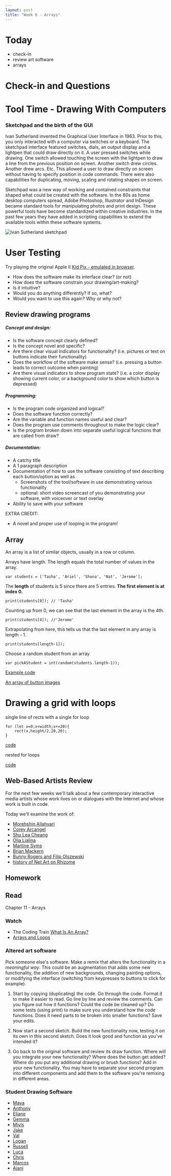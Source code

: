 ```yaml
---
layout: post
title: "Week 6 - Arrays"
---
```


# Today

- check-in
- review art software
- arrays

# Check-in and Questions

# Tool Time - Drawing With Computers

### Sketchpad and the birth of the GUI

Ivan Sutherland invented the Graphical User Interface in 1963. Prior to this, you only interacted with a computer via switches or a keyboard. The sketchpad interface featured switches, dials, an output display and a lightpen that could draw directly on it. A user pressed switches while drawing. One switch allowed touching the screen with the lightpen to draw a line from the previous position on screen. Another switch drew circles. Another drew arcs. Etc. This allowed a user to draw directly on screen without having to specify position in code commands. There were also capabilities for duplicating, moving, scaling and rotating shapes on screen.

Sketchpad was a new way of working and contained constraints that shaped what could be created with the software. In the 80s as home desktop computers spread, Adobe Photoshop, Illustrator and InDesign became standard tools for manipulating photos and print design. These powerful tools have become standardized within creative industries. In the past few years they have added in scripting capabilities to extend the available tools within these software systems.

![Ivan Sutherland sketchpad](https://bimaplus.org/wp-content/uploads/2018/12/ImageToNews_Sketchpad-01.png)

# User Testing

Try playing the original Apple II [Kid Pix - emulated in browser](https://archive.org/details/KID_PIX_DOS).

- How does the software make its interface clear? (or not)
- How does the software constrain your drawing/art-making?
- Is it intuitive?
- Would you do anything differently? If so, what?
- Would you want to use this again? Why or why not?

## Review drawing programs

##### Concept and design:
- Is the software concept clearly defined?
- Is the concept novel and specific?
- Are there clear visual indicators for functionality? (i.e. pictures or text on buttons indicate their functionality)
- Does the workflow of the software make sense? (i.e. pressing a button leads to correct outcome when painting)
- Are there visual indicators to show program state? (i.e. a color display showing current color, or a background color to show which button is depressed)

##### Programming:
- Is the program code organized and logical?
- Does the software function correctly?
- Are the variable and function names useful and clear?
- Does the program use comments throughout to make the logic clear?
- Is the program broken down into separate useful logical functions that are called from draw?

##### Documentation:

- A catchy title
- A 1 paragraph description
- Documentation of how to use the software consisting of text describing each button/option as well as
  - Screenshots of the tool/software in use demonstrating various functionality
  - optional: short video screencast of you demonstrating your software, with voiceover or text overlay
- Ability to save with your software

EXTRA CREDIT:
- A novel and proper use of looping in the program!

## Array 

An array is a list of similar objects, usually in a row or column.

Arrays have length. The length equals the total number of values in the array.

```
var students = ['Tasha', 'Ariel', 'Shona', 'Nat', 'Jerome'];
```

The **length** of students is 5 since there are 5 entries. **The first element is at index 0.**

```print(students[0]); // 'Tasha'```

Counting up from 0, we can see that the last element in the array is the 4th.

```print(students[4]); //'Jerome'```

Extrapolating from here, this tells us that the last element in any array is length - 1.

```
print(students[length-1]);
```

Choose a random student from an array

```
var pickAStudent = int(random(students.length-1));
```

[Example code](https://editor.p5js.org/2sman/sketches/SUUlWhE9n)

[An array of button images](https://editor.p5js.org/2sman/sketches/jmO0KwSD-)

# Drawing a grid with loops

single line of rects with a single for loop

```
for (let x=0;x<width;x+=20){
    rect(x,height/2,20,20);
}
```

[code](https://editor.p5js.org/2sman/sketches/Rx5053gin)

nested for loops

[code](https://editor.p5js.org/2sman/sketches/XdV_uJonn)


## Web-Based Artists Review

For the next few weeks we'll talk about a few contemporary interactive media artists whose work lives on or dialogues with the Internet and whose work is built in code. 

Today we'll examine the work of:

- [Morehshin Allahyari](http://www.morehshin.com/)
- [Corey Arcangel](http://www.coryarcangel.com/)
- [Shu Lea Cheang](http://mauvaiscontact.info/)
- [Olia Lialina](http://art.teleportacia.org/)
- [Martine Syms](https://martinesy.ms/)  
- [Brian Mackern](http://bri.uy/)
- [Bunny Rogers and Filip Olszewski](https://rhizome.org/editorial/2019/feb/14/an-ice-palace-in-queens/)
- [history of Net Art on Rhizome](https://anthology.rhizome.org/)

## Homework


## Read

Chapter 11 - Arrays

### Watch
- The Coding Train [What Is An Array?](https://www.youtube.com/watch?v=VIQoUghHSxU)
- [Arrays and Loops](https://www.youtube.com/watch?v=RXWO3mFuW-I)


### Altered art software

Pick someone else's software. Make a remix that alters the functionality in a *meaningful way*. This could be an augmentation that adds some new functionality, the addition of new backgrounds, changing painting options, or modifying the interface (switching from keypresses to buttons to click for example).

1. Start by copying (duplicating) the code. Go through the code. Format it to make it easier to read. Go line by line and review the comments. Can you figure out how it functions? Could the code be cleaned up? Do some tests (using print) to make sure you understand how the code functions. Does it need parts to be broken into smaller functions? Save your edits.

2. Now start a second sketch. Build the new functionality now, testing it on its own in this second sketch. Does it look good and function as you've intended it? 

3. Go back to the original software and review its draw function. Where will you integrate your new functionality? Where does the button get added? Where do you put any additional drawing or brush functions? Add in your new functionality. You may have to separate your second program into different components and add them to the software you're remixing in different areas.

### Student Drawing Software

- [Maya](https://editor.p5js.org/mya.forbes/sketches/1Zj7Fch6e)
- [Anthony](https://editor.p5js.org/schoolwork2863/sketches/oqDj_2MNW)
- [Eliane](https://editor.p5js.org/eliane.sesti/sketches/3GkdO-P2W)
- [Gemma](https://editor.p5js.org/gemmonade/sketchs/BKxr2-YFk)
- [Miyls](https://editor.p5js.org/miylshill/sketches/CKpEutn0X)
- [Jake](https://editor.p5js.org/jakefriscoe22/sketches/Klc9MSbbR)
- [Val](https://editor.p5js.org/valerie.welson/sketches/hCV9Mlp9b)
- [Logan](https://editor.p5js.org/LoganMooney/sketches/eYQmFPRuP)
- [Russell](https://editor.p5js.org/rrenaldo/sketches/5FAY_2XUP)
- [Luca](https://editor.p5js.org/luca.esposito/sketches/7z-9lmT69)
- [Chris](https://editor.p5js.org/Chris_R/sketches/1-mXcsBmG)
- [Marcos](https://editor.p5js.org/marcostorreslechuga/sketches/QxfZAn674)
- [Ajani](https://editor.p5js.org/ajaniholland/sketches/f3vcEHADg)
